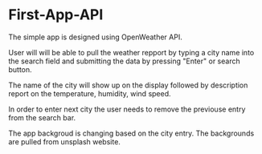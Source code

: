 # First-App-API

The simple app is designed using OpenWeather API.

User will will be able to pull the weather repport by typing a city name into the search field and  submitting the data by pressing "Enter" or search button.

The name of the city will show up on the display followed  by  description report on the temperature, humidity, wind speed.

In order to enter next city the user needs to remove the previouse entry from the search bar. 

The app backgroud is changing based on the city entry. The backgrounds are pulled from unsplash website.
